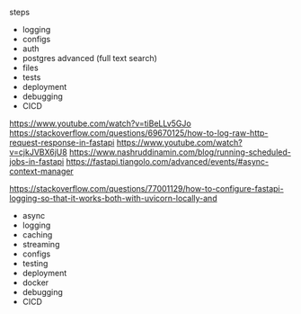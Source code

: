 steps
- logging
- configs
- auth
- postgres advanced (full text search)
- files
- tests
- deployment
- debugging
- CICD

https://www.youtube.com/watch?v=tiBeLLv5GJo
https://stackoverflow.com/questions/69670125/how-to-log-raw-http-request-response-in-fastapi
https://www.youtube.com/watch?v=cjkJVBX6jU8
https://www.nashruddinamin.com/blog/running-scheduled-jobs-in-fastapi
https://fastapi.tiangolo.com/advanced/events/#async-context-manager

https://stackoverflow.com/questions/77001129/how-to-configure-fastapi-logging-so-that-it-works-both-with-uvicorn-locally-and

- async
- logging
- caching
- streaming
- configs
- testing
- deployment
- docker
- debugging
- CICD